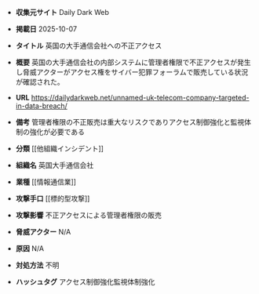 - **収集元サイト**
Daily Dark Web

- **掲載日**
2025-10-07

- **タイトル**
英国の大手通信会社への不正アクセス

- **概要**
英国の大手通信会社の内部システムに管理者権限で不正アクセスが発生し脅威アクターがアクセス権をサイバー犯罪フォーラムで販売している状況が確認された。

- **URL**
https://dailydarkweb.net/unnamed-uk-telecom-company-targeted-in-data-breach/

- **備考**
管理者権限の不正販売は重大なリスクでありアクセス制御強化と監視体制の強化が必要である

- **分類**
[[他組織インシデント]]

- **組織名**
英国大手通信会社

- **業種**
[[情報通信業]]

- **攻撃手口**
[[標的型攻撃]]

- **攻撃影響**
不正アクセスによる管理者権限の販売

- **脅威アクター**
N/A

- **原因**
N/A

- **対処方法**
不明

- **ハッシュタグ**
アクセス制御強化監視体制強化
